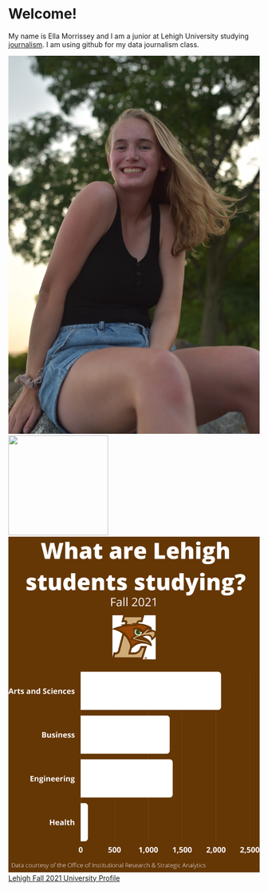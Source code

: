 #  Welcome!
My name is Ella Morrissey and I am a junior at Lehigh University studying [journalism](https://thebrownandwhite.com/). I am using github for my data journalism class.

![profile pic](https://github.com/ellamorrissey/ellamorrissey.github.io/blob/main/IMG_0031.JPG?raw=true)
<img src="http://....jpg" width="200" height="200" />![Lehigh Fall 2021](https://github.com/ellamorrissey/ellamorrissey.github.io/blob/main/Lehigh%20Fall%202021%20(2).png)
[Lehigh Fall 2021 University Profile](https://oirsa.lehigh.edu/sites/oirsa.lehigh.edu/files/LUprofile_2021.pdf)
